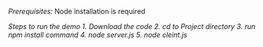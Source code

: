 *Prerequisites:*
Node installation is required

*Steps to run the demo*
_1. Download the code_ 
_2. cd to Project directory_
_3. run npm install command_
_4. node server.js_
_5. node cleint.js_
